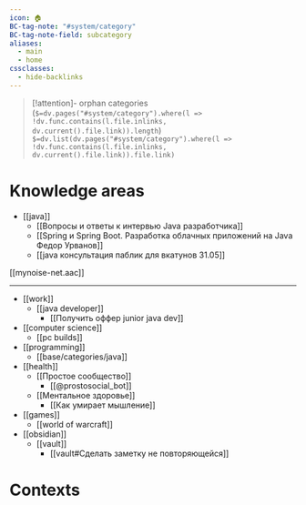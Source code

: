 ```yaml
---
icon: 🏠
BC-tag-note: "#system/category"
BC-tag-note-field: subcategory
aliases:
  - main
  - home
cssclasses:
  - hide-backlinks
---
```


> [!attention]- orphan categories (`$=dv.pages("#system/category").where(l => !dv.func.contains(l.file.inlinks, dv.current().file.link)).length`)
> `$=dv.list(dv.pages("#system/category").where(l => !dv.func.contains(l.file.inlinks, dv.current().file.link)).file.link)`

# Knowledge areas
- [[java]]
	- [[Вопросы и ответы к интервью Java разработчика]]
	- [[Spring и Spring Boot. Разработка облачных приложений на Java Федор Урванов]]
	- [[java консультация паблик для вкатунов 31.05]]

[[mynoise-net.aac]]

----
-  [[work]]
	- [[java developer]]
		- [[Получить оффер junior java dev]]
- [[computer science]]
	- [[pc builds]]
- [[programming]]
	- [[base/categories/java]]
- [[health]]
	- [[Простое сообщество]]
		- [[@prostosocial_bot]]
	- [[Ментальное здоровье]]
		- [[Как умирает мышление]]
- [[games]]
	- [[world of warcraft]]
- [[obsidian]]
	- [[vault]]
		- [[vault#Сделать заметку не повторяющейся]]
			
# Contexts
